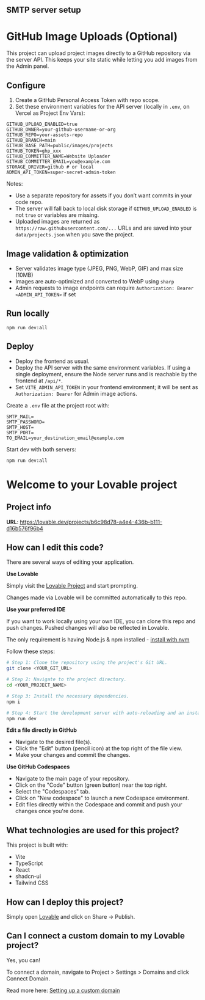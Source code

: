## SMTP server setup

# GitHub Image Uploads (Optional)

This project can upload project images directly to a GitHub repository via the server API. This keeps your site static while letting you add images from the Admin panel.

## Configure

1. Create a GitHub Personal Access Token with repo scope.
2. Set these environment variables for the API server (locally in `.env`, on Vercel as Project Env Vars):

```
GITHUB_UPLOAD_ENABLED=true
GITHUB_OWNER=your-github-username-or-org
GITHUB_REPO=your-assets-repo
GITHUB_BRANCH=main
GITHUB_BASE_PATH=public/images/projects
GITHUB_TOKEN=ghp_xxx
GITHUB_COMMITTER_NAME=Website Uploader
GITHUB_COMMITTER_EMAIL=you@example.com
STORAGE_DRIVER=github # or local
ADMIN_API_TOKEN=super-secret-admin-token
```

Notes:
- Use a separate repository for assets if you don’t want commits in your code repo.
- The server will fall back to local disk storage if `GITHUB_UPLOAD_ENABLED` is not `true` or variables are missing.
- Uploaded images are returned as `https://raw.githubusercontent.com/...` URLs and are saved into your `data/projects.json` when you save the project.

## Image validation & optimization

- Server validates image type (JPEG, PNG, WebP, GIF) and max size (10MB)
- Images are auto-optimized and converted to WebP using `sharp`
- Admin requests to image endpoints can require `Authorization: Bearer <ADMIN_API_TOKEN>` if set

## Run locally

```
npm run dev:all
```

## Deploy

- Deploy the frontend as usual.
- Deploy the API server with the same environment variables. If using a single deployment, ensure the Node server runs and is reachable by the frontend at `/api/*`.
- Set `VITE_ADMIN_API_TOKEN` in your frontend environment; it will be sent as `Authorization: Bearer` for Admin image actions.

Create a `.env` file at the project root with:

```
SMTP_MAIL=
SMTP_PASSWORD=
SMTP_HOST=
SMTP_PORT=
TO_EMAIL=your_destination_email@example.com
```

Start dev with both servers:

```
npm run dev:all
```
# Welcome to your Lovable project

## Project info

**URL**: https://lovable.dev/projects/b6c98d78-a4e4-436b-b111-d16b576f96b4

## How can I edit this code?

There are several ways of editing your application.

**Use Lovable**

Simply visit the [Lovable Project](https://lovable.dev/projects/b6c98d78-a4e4-436b-b111-d16b576f96b4) and start prompting.

Changes made via Lovable will be committed automatically to this repo.

**Use your preferred IDE**

If you want to work locally using your own IDE, you can clone this repo and push changes. Pushed changes will also be reflected in Lovable.

The only requirement is having Node.js & npm installed - [install with nvm](https://github.com/nvm-sh/nvm#installing-and-updating)

Follow these steps:

```sh
# Step 1: Clone the repository using the project's Git URL.
git clone <YOUR_GIT_URL>

# Step 2: Navigate to the project directory.
cd <YOUR_PROJECT_NAME>

# Step 3: Install the necessary dependencies.
npm i

# Step 4: Start the development server with auto-reloading and an instant preview.
npm run dev
```

**Edit a file directly in GitHub**

- Navigate to the desired file(s).
- Click the "Edit" button (pencil icon) at the top right of the file view.
- Make your changes and commit the changes.

**Use GitHub Codespaces**

- Navigate to the main page of your repository.
- Click on the "Code" button (green button) near the top right.
- Select the "Codespaces" tab.
- Click on "New codespace" to launch a new Codespace environment.
- Edit files directly within the Codespace and commit and push your changes once you're done.

## What technologies are used for this project?

This project is built with:

- Vite
- TypeScript
- React
- shadcn-ui
- Tailwind CSS

## How can I deploy this project?

Simply open [Lovable](https://lovable.dev/projects/b6c98d78-a4e4-436b-b111-d16b576f96b4) and click on Share -> Publish.

## Can I connect a custom domain to my Lovable project?

Yes, you can!

To connect a domain, navigate to Project > Settings > Domains and click Connect Domain.

Read more here: [Setting up a custom domain](https://docs.lovable.dev/tips-tricks/custom-domain#step-by-step-guide)
